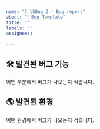 ```yaml
---
name: "[ \bBug ] - Bug report"
about: "❗ Bug Template"
title: ''
labels: ''
assignees: ''

---
```


## 🛠️ 발견된 버그 기능
어떤 부분에서 버그가 나오는지 적습니다.

## 🌎 발견된 환경
어떤 환경에서 버그가 나오는지 적습니다.
